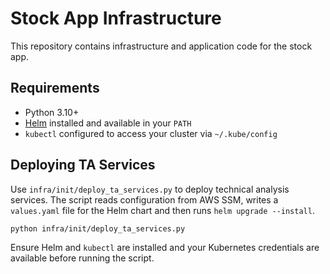 # Stock App Infrastructure

This repository contains infrastructure and application code for the stock app.

## Requirements

- Python 3.10+
- [Helm](https://helm.sh/) installed and available in your `PATH`
- `kubectl` configured to access your cluster via `~/.kube/config`

## Deploying TA Services

Use `infra/init/deploy_ta_services.py` to deploy technical analysis services.
The script reads configuration from AWS SSM, writes a `values.yaml` file for the
Helm chart and then runs `helm upgrade --install`.

```bash
python infra/init/deploy_ta_services.py
```

Ensure Helm and `kubectl` are installed and your Kubernetes credentials are
available before running the script.
